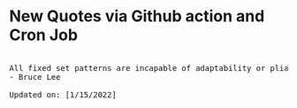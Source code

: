 # New Quotes via Github action and Cron Job

<pre>
<!-- #quote -->
All fixed set patterns are incapable of adaptability or pliability. The truth is outside of all fixed patterns.
- Bruce Lee

Updated on: [1/15/2022]
<!-- #quoteEnd -->
</pre>
